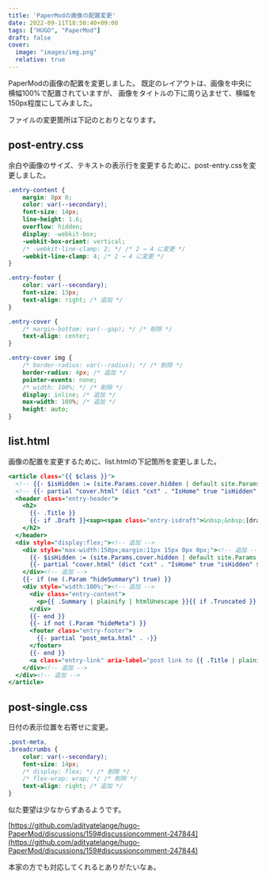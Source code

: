 ```yaml
---
title: 'PaperModの画像の配置変更'
date: 2022-09-11T18:50:40+09:00
tags: ["HUGO", "PaperMod"]
draft: false
cover:
  image: "images/img.png"
  relative: true
---
```

PaperModの画像の配置を変更しました。
既定のレイアウトは、画像を中央に横幅100%で配置されていますが、
画像をタイトルの下に周り込ませて、横幅を150px程度にしてみました。

ファイルの変更箇所は下記のとおりとなります。

## post-entry.css
余白や画像のサイズ、テキストの表示行を変更するために、post-entry.cssを変更しました。

```css:post-entry.css
.entry-content {
    margin: 8px 0;
    color: var(--secondary);
    font-size: 14px;
    line-height: 1.6;
    overflow: hidden;
    display: -webkit-box;
    -webkit-box-orient: vertical;
    /* -webkit-line-clamp: 2; */ /* 2 → 4 に変更 */
    -webkit-line-clamp: 4; /* 2 → 4 に変更 */
}

.entry-footer {
    color: var(--secondary);
    font-size: 13px;
	text-align: right; /* 追加 */
}

.entry-cover {
    /* margin-bottom: var(--gap); */ /* 削除 */
    text-align: center;
}

.entry-cover img {
    /* border-radius: var(--radius); */ /* 削除 */
    border-radius: 4px; /* 追加 */
    pointer-events: none;
    /* width: 100%; */ /* 削除 */
    display: inline; /* 追加 */
    max-width: 100%; /* 追加 */
    height: auto;
}
```

## list.html
画像の配置を変更するために、list.htmlの下記箇所を変更しました。

```html:list.html
<article class="{{ $class }}">
  <!-- {{- $isHidden := (site.Params.cover.hidden | default site.Params.cover.hiddenInList) }} --><!-- 下に移動 -->
  <!-- {{- partial "cover.html" (dict "cxt" . "IsHome" true "isHidden" $isHidden) }} --><!-- 下に移動 -->
  <header class="entry-header">
    <h2>
      {{- .Title }}
      {{- if .Draft }}<sup><span class="entry-isdraft">&nbsp;&nbsp;[draft]</span></sup>{{- end }}
    </h2>
  </header>
  <div style="display:flex;"><!-- 追加 -->
    <div style="max-width:150px;margin:11px 15px 0px 0px;"><!-- 追加 -->
      {{- $isHidden := (site.Params.cover.hidden | default site.Params.cover.hiddenInList) }}<!-- 上から移動 -->
      {{- partial "cover.html" (dict "cxt" . "IsHome" true "isHidden" $isHidden) }}<!-- 上から移動 -->
    </div><!-- 追加 -->
    {{- if (ne (.Param "hideSummary") true) }}
    <div style="width:100%;"><!-- 追加 -->
      <div class="entry-content">
        <p>{{ .Summary | plainify | htmlUnescape }}{{ if .Truncated }}...{{ end }}</p>
      </div>
      {{- end }}
      {{- if not (.Param "hideMeta") }}
      <footer class="entry-footer">
        {{- partial "post_meta.html" . -}}
      </footer>
      {{- end }}
      <a class="entry-link" aria-label="post link to {{ .Title | plainify }}" href="{{ .Permalink }}"></a>
    </div><!-- 追加 -->
  </div><!-- 追加 -->
</article>
```

## post-single.css
日付の表示位置を右寄せに変更。

```css:post-single.css
.post-meta,
.breadcrumbs {
    color: var(--secondary);
    font-size: 14px;
    /* display: flex; */ /* 削除 */
    /* flex-wrap: wrap; */ /* 削除 */
    text-align: right; /* 追加 */
}
```

似た要望は少なからずあるようです。

[https://github.com/adityatelange/hugo-PaperMod/discussions/159#discussioncomment-247844](https://github.com/adityatelange/hugo-PaperMod/discussions/159#discussioncomment-247844)

本家の方でも対応してくれるとありがたいなぁ。